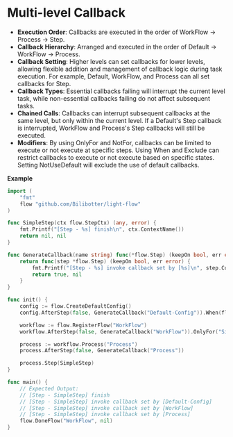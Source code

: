 # Multi-level Callback

- **Execution Order**: Callbacks are executed in the order of WorkFlow -> Process -> Step.
- **Callback Hierarchy**: Arranged and executed in the order of Default -> WorkFlow -> Process.
- **Callback Setting**: Higher levels can set callbacks for lower levels, allowing flexible addition and management of callback logic during task execution. For example, Default, WorkFlow, and Process can all set callbacks for Step.
- **Callback Types**: Essential callbacks failing will interrupt the current level task, while non-essential callbacks failing do not affect subsequent tasks.
- **Chained Calls**: Callbacks can interrupt subsequent callbacks at the same level, but only within the current level. If a Default's Step callback is interrupted, WorkFlow and Process's Step callbacks will still be executed.
- **Modifiers**: By using OnlyFor and NotFor, callbacks can be limited to execute or not execute at specific steps. Using When and Exclude can restrict callbacks to execute or not execute based on specific states. Setting NotUseDefault will exclude the use of default callbacks.

**Example**

```go
import (
	"fmt"
	flow "github.com/Bilibotter/light-flow"
)

func SimpleStep(ctx flow.StepCtx) (any, error) {
	fmt.Printf("[Step - %s] finish\n", ctx.ContextName())
	return nil, nil
}

func GenerateCallback(name string) func(*flow.Step) (keepOn bool, err error) {
	return func(step *flow.Step) (keepOn bool, err error) {
		fmt.Printf("[Step - %s] invoke callback set by [%s]\n", step.ContextName(), name)
		return true, nil
	}
}

func init() {
	config := flow.CreateDefaultConfig()
	config.AfterStep(false, GenerateCallback("Default-Config")).When(flow.Success)

	workflow := flow.RegisterFlow("WorkFlow")
	workflow.AfterStep(false, GenerateCallback("WorkFlow")).OnlyFor("SimpleStep")

	process := workflow.Process("Process")
	process.AfterStep(false, GenerateCallback("Process"))

	process.Step(SimpleStep)
}

func main() {
	// Expected Output:
	// [Step - SimpleStep] finish
	// [Step - SimpleStep] invoke callback set by [Default-Config]
	// [Step - SimpleStep] invoke callback set by [WorkFlow]
	// [Step - SimpleStep] invoke callback set by [Process]
	flow.DoneFlow("WorkFlow", nil)
}
```